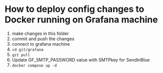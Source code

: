 
# How to deploy config changes to Docker running on Grafana machine

1. make changes in this folder
2. commit and push the changes
3. connect to grafana machine
4. `cd git/grafana`
5. `git pull`
6. Update GF_SMTP_PASSWORD value with SMTPkey for SendInBlue
6. `docker compose up -d`